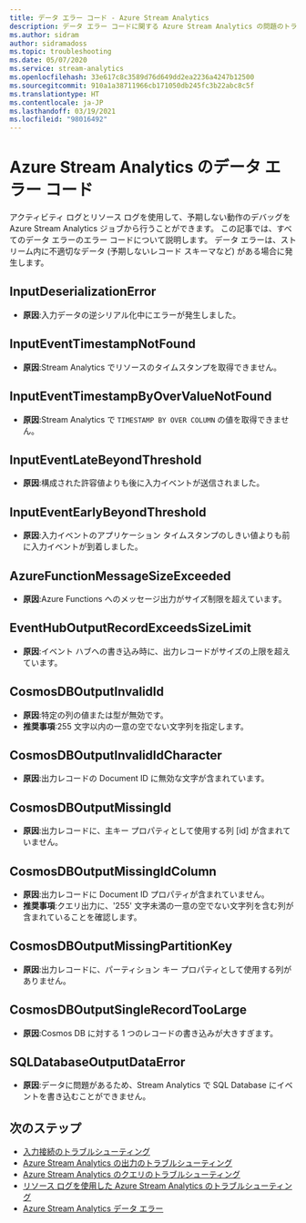```yaml
---
title: データ エラー コード - Azure Stream Analytics
description: データ エラー コードに関する Azure Stream Analytics の問題のトラブルシューティングを行います。
ms.author: sidram
author: sidramadoss
ms.topic: troubleshooting
ms.date: 05/07/2020
ms.service: stream-analytics
ms.openlocfilehash: 33e617c8c3589d76d649dd2ea2236a4247b12500
ms.sourcegitcommit: 910a1a38711966cb171050db245fc3b22abc8c5f
ms.translationtype: HT
ms.contentlocale: ja-JP
ms.lasthandoff: 03/19/2021
ms.locfileid: "98016492"
---
```

# <a name="azure-stream-analytics-data-error-codes"></a>Azure Stream Analytics のデータ エラー コード

アクティビティ ログとリソース ログを使用して、予期しない動作のデバッグを Azure Stream Analytics ジョブから行うことができます。 この記事では、すべてのデータ エラーのエラー コードについて説明します。 データ エラーは、ストリーム内に不適切なデータ (予期しないレコード スキーマなど) がある場合に発生します。

## <a name="inputdeserializationerror"></a>InputDeserializationError

* **原因**:入力データの逆シリアル化中にエラーが発生しました。

## <a name="inputeventtimestampnotfound"></a>InputEventTimestampNotFound

* **原因**:Stream Analytics でリソースのタイムスタンプを取得できません。 

## <a name="inputeventtimestampbyovervaluenotfound"></a>InputEventTimestampByOverValueNotFound

* **原因**:Stream Analytics で `TIMESTAMP BY OVER COLUMN` の値を取得できません。

## <a name="inputeventlatebeyondthreshold"></a>InputEventLateBeyondThreshold

* **原因**:構成された許容値よりも後に入力イベントが送信されました。

## <a name="inputeventearlybeyondthreshold"></a>InputEventEarlyBeyondThreshold

* **原因**:入力イベントのアプリケーション タイムスタンプのしきい値よりも前に入力イベントが到着しました。

## <a name="azurefunctionmessagesizeexceeded"></a>AzureFunctionMessageSizeExceeded

* **原因**:Azure Functions へのメッセージ出力がサイズ制限を超えています。

## <a name="eventhuboutputrecordexceedssizelimit"></a>EventHubOutputRecordExceedsSizeLimit

* **原因**:イベント ハブへの書き込み時に、出力レコードがサイズの上限を超えています。

## <a name="cosmosdboutputinvalidid"></a>CosmosDBOutputInvalidId

* **原因**:特定の列の値または型が無効です。
* **推奨事項**:255 文字以内の一意の空でない文字列を指定します。

## <a name="cosmosdboutputinvalididcharacter"></a>CosmosDBOutputInvalidIdCharacter

* **原因**:出力レコードの Document ID に無効な文字が含まれています。

## <a name="cosmosdboutputmissingid"></a>CosmosDBOutputMissingId

* **原因**:出力レコードに、主キー プロパティとして使用する列 \[id] が含まれていません。

## <a name="cosmosdboutputmissingidcolumn"></a>CosmosDBOutputMissingIdColumn

* **原因**:出力レコードに Document ID プロパティが含まれていません。 
* **推奨事項**:クエリ出力に、'255' 文字未満の一意の空でない文字列を含む列が含まれていることを確認します。

## <a name="cosmosdboutputmissingpartitionkey"></a>CosmosDBOutputMissingPartitionKey

* **原因**:出力レコードに、パーティション キー プロパティとして使用する列がありません。

## <a name="cosmosdboutputsinglerecordtoolarge"></a>CosmosDBOutputSingleRecordTooLarge

* **原因**:Cosmos DB に対する 1 つのレコードの書き込みが大きすぎます。

## <a name="sqldatabaseoutputdataerror"></a>SQLDatabaseOutputDataError

* **原因**:データに問題があるため、Stream Analytics で SQL Database にイベントを書き込むことができません。

## <a name="next-steps"></a>次のステップ

* [入力接続のトラブルシューティング](stream-analytics-troubleshoot-input.md)
* [Azure Stream Analytics の出力のトラブルシューティング](stream-analytics-troubleshoot-output.md)
* [Azure Stream Analytics のクエリのトラブルシューティング](stream-analytics-troubleshoot-query.md)
* [リソース ログを使用した Azure Stream Analytics のトラブルシューティング](stream-analytics-job-diagnostic-logs.md)
* [Azure Stream Analytics データ エラー](data-errors.md)
